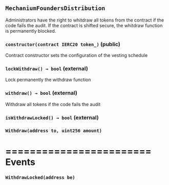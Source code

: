 ## `MechaniumFoundersDistribution`

Administrators have the right to whitdraw all tokens from the contract if the code fails the audit. If the contract is shifted secure, the whitdraw function is permanently blocked.




### `constructor(contract IERC20 token_)` (public)



Contract constructor sets the configuration of the vesting schedule


### `lockWithdraw() → bool` (external)

Lock permanently the withdraw function



### `withdraw() → bool` (external)

Withdraw all tokens if the code fails the audit



### `isWithdrawLocked() → bool` (external)






### `Withdraw(address to, uint256 amount)`

========================
         Events
========================



### `WithdrawLocked(address be)`







